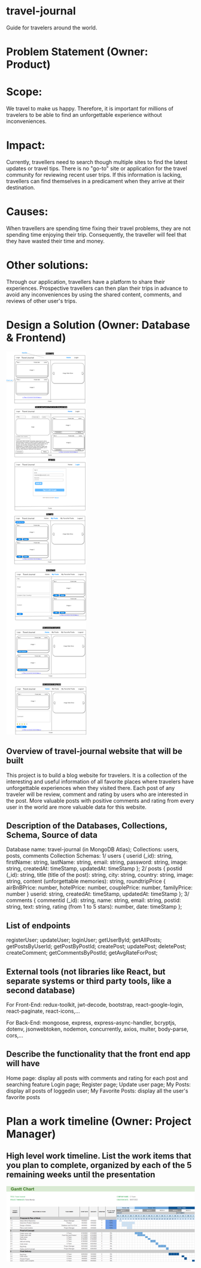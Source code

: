 # travel-journal
Guide for travelers around the world. 

# Problem Statement (Owner: Product)
# Scope:
We travel to make us happy. Therefore, it is important for millions of travelers to be able to find an unforgettable experience without inconveniences. 

# Impact: 
Currently, travellers need to search though multiple sites to find the latest updates or travel tips. There is no "go-to" site or application for the travel community for reviewing recent user trips. If this information is lacking, travellers can find themselves in a predicament when they arrive at their destination. 

# Causes: 
When travellers are spending time fixing their travel problems, they are not spending time enjoying their trip. Consequently, the traveller will feel that they have wasted their time and money. 

# Other solutions: 
Through our application, travellers have a platform to share their experiences. Prospective travellers can then plan their trips in advance to avoid any inconveniences by using the shared content, comments, and reviews of other user's trips.

# Design a Solution (Owner: Database & Frontend)
![travel-journal.png](travel-journal.png)

## Overview of travel-journal website that will be built
This project is to build a blog website for travelers. It is a collection of the interesting and useful information of all favorite places where travelers have unforgettable experiences when they visited there.
Each post of any traveler will be review, comment and rating by users who are interested in the post.
More valuable posts with positive comments and rating from every user in the world are more valuable data for this website.
## Description of the Databases, Collections, Schema, Source of data
  Database name: travel-journal (in MongoDB Atlas);
  Collections: users, posts, comments
  Collection Schemas:
  1/ users {
      userid (_id): string,
      firstName: string,
      lastName: string,
      email: string,
      password: string,
      image: string,
      createdAt: timeStamp,
      updatedAt: timeStamp
    };
  2/ posts {
      postid (_id): string,
      title (title of the post): string,
      city: string,
      country: string,
      image: string,
      content (unforgettable memories): string,
      roundtripPrice {
        airBnBPrice: number,
        hotelPrice: number,
        couplePrice: number,
        familyPrice: number
      }
      userid: string,
      createdAt: timeStamp,
      updatedAt: timeStamp
    };
  3/ comments {
      commentid (_id): string,
      name: string,
      email: string,
      postid: string,
      text: string,
      rating (from 1 to 5 stars): number,
      date: timeStamp
    };


## List of endpoints
  registerUser;
  updateUser;
  loginUser;
  getUserById;
  getAllPosts;
  getPostsByUserId;
  getPostByPostId;
  createPost;
  updatePost;
  deletePost;
  createComment;
  getCommentsByPostId;
  getAvgRateForPost;


## External tools (not libraries like React, but separate systems or third party tools, like a second database)
For Front-End: redux-toolkit, jwt-decode, bootstrap, react-google-login, react-paginate, react-icons,...

For Back-End: mongoose, express, express-async-handler, bcryptjs, dotenv, jsonwebtoken, nodemon, concurrently, axios, multer, body-parse, cors,...

## Describe the functionality that the front end app will have
Home page: display all posts with comments and rating for each post and searching feature
Login page;
Register page;
Update user page;
My Posts: display all posts of loggedin user;
My Favorite Posts: display all the user's favorite posts


# Plan a work timeline (Owner: Project Manager)
## High level work timeline. List the work items that you plan to complete, organized by each of the 5 remaining weeks until the presentation

![img.png](assets/img.png)






